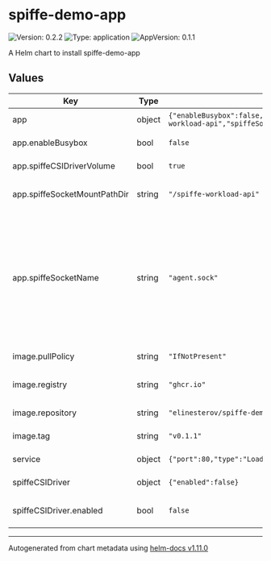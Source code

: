 # spiffe-demo-app

![Version: 0.2.2](https://img.shields.io/badge/Version-0.2.2-informational?style=flat-square) ![Type: application](https://img.shields.io/badge/Type-application-informational?style=flat-square) ![AppVersion: 0.1.1](https://img.shields.io/badge/AppVersion-0.1.1-informational?style=flat-square)

A Helm chart to install spiffe-demo-app

## Values

| Key | Type | Default | Description |
|-----|------|---------|-------------|
| app | object | `{"enableBusybox":false,"spiffeCSIDriverVolume":true,"spiffeSocketMountPathDir":"/spiffe-workload-api","spiffeSocketName":"agent.sock"}` | The App configuration |
| app.enableBusybox | bool | `false` | Enable busybox container |
| app.spiffeCSIDriverVolume | bool | `true` | Add SPIFFE CSIdirver volume |
| app.spiffeSocketMountPathDir | string | `"/spiffe-workload-api"` | SPIFFE Workload API socket mount path |
| app.spiffeSocketName | string | `"agent.sock"` | SPIFFE Workload API socket name exposed by the agent the resulting default socket path will be /spiffe-workload-api/agent.sock spiffeSocketName is a filename from the socket path for the agent |
| image.pullPolicy | string | `"IfNotPresent"` | The image pull policy |
| image.registry | string | `"ghcr.io"` | The OCI registry to pull the image from |
| image.repository | string | `"elinesterov/spiffe-demo-app"` | The repository within the registry |
| image.tag | string | `"v0.1.1"` | The image tag to pull |
| service | object | `{"port":80,"type":"LoadBalancer"}` | The service type to use |
| spiffeCSIDriver | object | `{"enabled":false}` | SPIFFE CSI driver support |
| spiffeCSIDriver.enabled | bool | `false` | Enable/disable SPIFFE CSI driver support |

----------------------------------------------
Autogenerated from chart metadata using [helm-docs v1.11.0](https://github.com/norwoodj/helm-docs/releases/v1.11.0)

